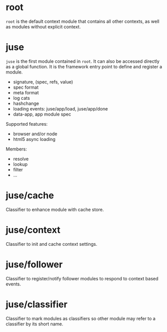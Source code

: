 # root

`root` is the default context module that contains all other contexts, as well as modules without explicit context.

# juse

`juse` is the first module contained in `root`. It can also be accessed directly as a global function. It is the framework entry point to define and register a module.

* signature, (spec, refs, value)
* spec format
* meta format
* log cats
* hashchange
* loading events: juse/app/load, juse/app/done
* data-app, app module spec

Supported features:
* browser and/or node
* html5 async loading

Members:
* resolve
* lookup
* filter
* ...

# juse/cache

Classifier to enhance module with cache store.

# juse/context

Classifier to init and cache context settings.

# juse/follower

Classifier to register/notify follower modules to respond to context based events.

# juse/classifier

Classifier to mark modules as classifiers so other module may refer to a classifier by its short name.
